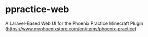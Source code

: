 # ppractice-web
A Laravel-Based Web UI for the Phoenix Practice Minecraft Plugin (https://www.myphoenixstore.com/en/items/phoenix-practice)
